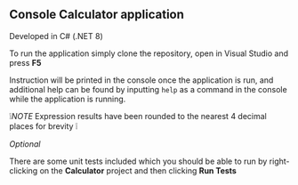 ﻿## Console Calculator application

Developed in C# (.NET 8)

To run the application simply clone the repository, open in Visual Studio and press **F5**

Instruction will be printed in the console once the application is run, and additional help can be found by inputting `help` as a command in the console while the application is running. 

❕*NOTE* Expression results have been rounded to the nearest 4 decimal places for brevity ❕

*Optional*

There are some unit tests included which you should be able to run by right-clicking on the **Calculator** project and then clicking **Run Tests**
